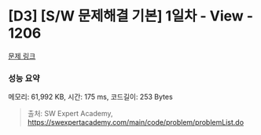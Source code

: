 # [D3] [S/W 문제해결 기본] 1일차 - View - 1206 

[문제 링크](https://swexpertacademy.com/main/code/problem/problemDetail.do?problemLevel=3&contestProbId=AV134DPqAA8CFAYh&categoryId=AV134DPqAA8CFAYh&categoryType=CODE&problemTitle=&orderBy=RECOMMEND_COUNT&selectCodeLang=PYTHON&select-1=3&pageSize=10&pageIndex=1) 

### 성능 요약

메모리: 61,992 KB, 시간: 175 ms, 코드길이: 253 Bytes



> 출처: SW Expert Academy, https://swexpertacademy.com/main/code/problem/problemList.do

